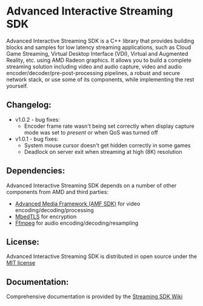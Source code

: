 # Advanced Interactive Streaming SDK

Advanced Interactive Streaming SDK is a C++ library that provides building blocks and samples for low latency streaming applications, such as Cloud Game Streaming, Virtual Desktop Interface (VDI),
Virtual and Augmented Reality, etc. using AMD Radeon graphics. It allows you to build a complete streaming solution including video and audio capture, video and audio encoder/decoder/pre-post-processing pipelines, a robust and secure network stack, or use some of its components, while implementing the rest yourself.

## Changelog:
- v1.0.2 - bug fixes:
	- Encoder frame rate wasn't being set correctly when display capture mode was set to *present* or when QoS was turned off
- v1.0.1 - bug fixes:
	- System mouse cursor doesn't get hidden correctly in some games
	- Deadlock on server exit when streaming at high (8K) resolution

## Dependencies:
Advanced Interactive Streaming SDK depends on a number of other components from AMD and third parties:
- [Advanced Media Framework (AMF SDK)](https://github.com/GPUOpen-LibrariesAndSDKs/AMF) for video encoding/decoding/processing
- [MbedTLS](https://github.com/Mbed-TLS/mbedtls) for encryption
- [Ffmpeg](https://github.com/FFmpeg/FFmpeg) for audio encoding/decoding/resampling

## License:
Advanced Interactive Streaming SDK is distributed in open source under the [MIT license](LICENSE.md)

## Documentation:
Comprehensive documentation is provided by the [Streaming SDK Wiki](https://github.com/GPUOpen-LibrariesAndSDKs/Streaming-SDK/wiki)

